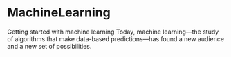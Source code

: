 # MachineLearning
Getting started with machine learning Today, machine learning—the study of algorithms that make data-based predictions—has found a new audience and a new set of possibilities.
